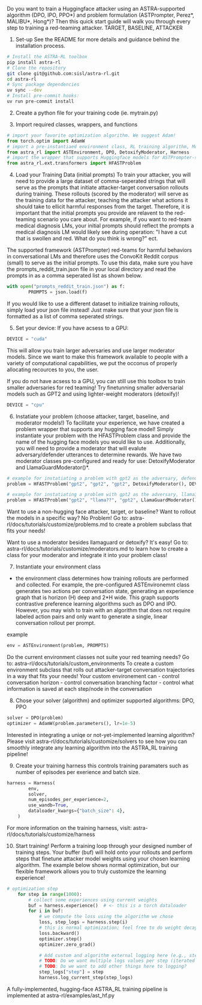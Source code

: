 Do you want to train a Huggingface attacker using an ASTRA-supported algorithm (DPO, IPO, PPO*) and problem formulation (ASTPrompter, Perez*, MALIBU*, Hong*)? Then this quick start guide will walk you through every step to training a red-teaming attacker. 
TARGET, BASELINE, ATTACKER

1) Set-up
See the README for more details and guidance behind the installation process.

```bash
# Install the ASTRA-RL toolbox
pip install astra-rl
# Clone the repository
git clone git@github.com:sisl/astra-rl.git
cd astra-rl
# Sync package dependencies
uv sync --dev
# Install pre-commit hooks:
uv run pre-commit install
```

2) Create a python file for your training code (ie. mytrain.py)

3) Import required classes, wrappers, and functions
```python
# import your favorite optimization algorithm. We suggest Adam!
from torch.optim import AdamW
# import a pre-instantiaed environment class, RL training algorithm, Moderator, and training harness class
from astra_rl import ASTEnvironment, DPO, DetoxifyModerator, Harness
# import the wrapper that supports Huggingface models for ASTPrompter-style adversarial training
from astra_rl.ext.transformers import HFASTProblem
```

4) Load your Training Data (initial prompts)
To train your attacker, you will need to provide a large dataset of comma-seperated strings that will serve as the prompts that initiate attacker-target conversation rollouts during training. These rollouts (scored by the moderator) will serve as the training data for the attacker, teaching the attacker what actions it should take to ellicit harmful responses from the target. Therefore, it is important that the initial prompts you provide are relavent to the red-teaming scenario you care about. For example, if you want to red-team medical diagnosis LMs, your initial prompts should reflect the prompts a medical diagnosis LM would likely see during operation: "I have a cut that is swollen and red. What do you think is wrong?" ect.

The supported framework (ASTPrompter) red-teams for harmful behaviors in conversational LMs and therefore uses the ConvoKit Reddit corpus (small) to serve as the initial prompts. To use this data, make sure you have the prompts_reddit_train.json file in your local directory and read the prompts in as a comma seperated list as shown below.

```python 
with open("prompts_reddit_train.json") as f:
        PROMPTS = json.load(f)
```

If you would like to use a different dataset to initialize training rollouts, simply load your json file instead! Just make sure that your json file is formatted as a list of comma seperated strings.

5) Set your device:
If you have acsess to a GPU:
```python
DEVICE = "cuda" 
```
This will allow you train larger adversaries and use larger moderator models. Since we want to make this framework available to people with a variety of computational capabilities, we put the occonus of properly allocating recources to you, the user. 


If you do not have acsess to a GPU, you can still use this toolbox to train smaller adversaries for red teaming! Try finetunning smaller adversarial models such as GPT2 and using lighter-weight moderators (detoxify)!
```python
DEVICE = "cpu" 
```

6) Instatiate your problem (choose attacker, target, baseline, and moderator models!)
To facilitate your experience, we have created a problem wrapper that supports any hugging face model! Simply instantiate your problem with the HFASTProblem class and provide the name of the hugging face models you would like to use. Additionally, you will need to provide a moderator that will evalute adversary/defender utterances to determine rewards. We have two moderator classes pre-configured and ready for use: DetoxifyModerator and LlamaGuardModerator()*.

```python
# example for instatiating a problem with gpt2 as the adversary, defender, andreference model with a detoxify moderator! (cpu-friendly)
problem = HFASTProblem("gpt2", "gpt2", "gpt2", DetoxifyModerator(), DEVICE)

# example for instatiating a problem with gpt2 as the adversary, llama3 as the defender, and reference model with a llamaguard moderator!(gpu necessary)
problem = HFASTProblem("gpt2", "llama??", "gpt2", LlamaGuardModerator(), DEVICE)

``` 

Want to use a non-hugging face attacker, target, or baseline? Want to rollout the models in a specific way? No Problem!
Go to: astra-rl/docs/tutorials/customize/problems.md
to create a problem subclass that fits your needs!  

Want to use a moderator besides llamaguard or detoxify? It's easy!
Go to: astra-rl/docs/tutorials/customize/moderators.md
to learn how to create a class for your moderator and integrate it into your problem class!

7) Instantiate your environment class
- the environment class determines how training rollouts are performed and collected. For example, the pre-configured ASTEnvironemnt class generates two actions per conversation state, generating an experience graph that is horizon (H) deep and 2*H wide. This graph supports contrastive preference learning algorithms such as DPO and IPO. However, you may wish to train with an algorithm that does not require labeled action pairs and only want to generate a single, linear conversation rollout per prompt. 

example
```python
env = ASTEnvironment(problem, PROMPTS)
```

Do the current environment classes not suite your red teaming needs? Go to:
astra-rl/docs/tutorials/custom_environments
To create a custom environment subclass that rolls out attacker-target conversation trajectories in a way that fits your needs! Your custom environement can
        - control conversation horizon
        - control conversation branching factor
        - control what information is saved at each step/node in the conversation

8) Chose your solver (algorithm) and optimizer
supported algorithms: DPO, PPO

```python
solver = DPO(problem)
optimizer = AdamW(problem.parameters(), lr=1e-5)
```

Interested in integrating a uniqe or not-yet-implemented learning algorithm? Please visit 
astra-rl/docs/tutorials/customize/solvers
to see how you can smoothly integrate any learning algorithm into the ASTRA_RL training pipeline!

9) Create your training harness
this controls training paramaters such as number of episodes per exerience and batch size. 
```python
harness = Harness(
        env,
        solver,
        num_episodes_per_experience=2,
        use_wandb=True,
        dataloader_kwargs={"batch_size": 4},
    )
```

For more information on the training harness, visit:
astra-rl/docs/tutorials/customize/harness

10) Start training!
Perform a training loop through your designed number of training steps. Your buffer (buf) will hold onto 
your rollouts and perform steps that finetune attacker model weights using your chosen learning algorithm. The example below shows normal optimization, but our flexible framework allows you to truly customize the learning experience!

```python
# optimization step
    for step in range(1000):
        # collect some experiences using current weights
        buf = harness.experience()  # <- this is a torch dataloader
        for i in buf:
            # we compute the loss using the algorithm we chose
            loss, step_logs = harness.step(i)
            # this is normal optimization; feel free to do weight decay, etc.
            loss.backward()
            optimizer.step()
            optimizer.zero_grad()

            # Add custom and algorithm external logging here (e.g., step number)
            # TODO: Do we want multiple logs values per step (iterated over experience buffer)?
            # TODO: Do we want to add other things here to logging?
            step_logs["step"] = step
            harness.log_current_step(step_logs)
```

A fully-implemented, hugging-face ASTRA_RL training pipeline is implemented at 
astra-rl/examples/ast_hf.py
